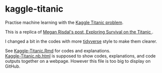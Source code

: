 # kaggle-titanic
Practise machine learning with the [Kaggle Titanic problem](https://www.kaggle.com/c/titanic).

This is a replica of [Megan Risdal's post, Exploring Survival on the Titanic
](https://www.kaggle.com/mrisdal/exploring-survival-on-the-titanic).

I changed a bit in the codes with more [tidyverse](https://www.tidyverse.org/) style to make them clearer.

See [Kaggle-Titanic.Rmd](Kaggle-Titanic.Rmd) for codes and explanations.  
[Kaggle-Titanic.nb.html](Kaggle-Titanic.nb.html) is supposed to show codes, explanations, and code outputs together on a webpage. 
However this file is too big to display on GitHub.